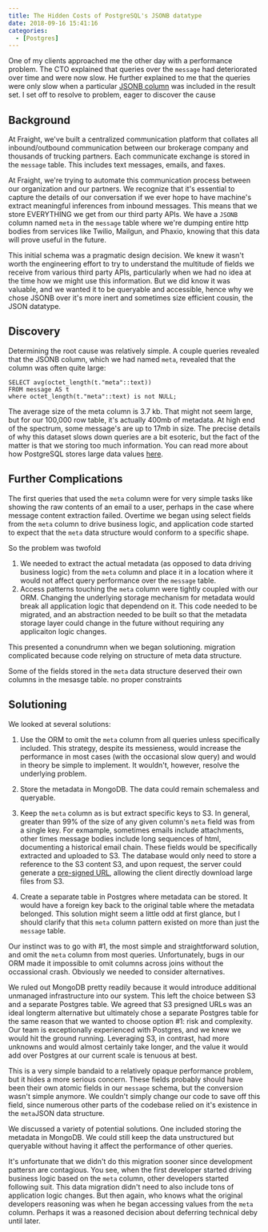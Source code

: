 ```yaml
---
title: The Hidden Costs of PostgreSQL's JSONB datatype
date: 2018-09-16 15:41:16
categories:
  - [Postgres]
---
```


One of my clients approached me the other day with a performance problem. The CTO explained that queries over the `message` had deteriorated over time and were now slow. He further explained to me that the queries were only slow when a particular [JSONB column](https://www.postgresql.org/docs/9.4/static/datatype-json.html) was included in the result set. I set off to resolve to problem, eager to discover the cause

## Background

At Fraight, we've built a centralized communication platform that collates all inbound/outbound communication between our brokerage company and thousands of trucking partners. Each communicate exchange is stored in the `message` table. This includes text messages, emails, and faxes.

At Fraight, we're trying to automate this communication process between our organization and our partners. We recognize that it's essential to capture the details of our conversation if we ever hope to have machine's extract meaningful inferences from inbound messages. This means that we store EVERYTHING we get from our third party APIs. We have a `JSONB` column named `meta` in the `message` table where we're dumping entire http bodies from services like Twilio, Mailgun, and Phaxio, knowing that this data will prove useful in the future.

This initial schema was a pragmatic design decision. We knew it wasn't worth the engineering effort to try to understand the multitude of fields we receive from various third party APIs, particularly when we had no idea at the time how we might use this information. But we did know it was valuable, and we wanted it to be queryable and accessible, hence why we chose JSONB over it's more inert and sometimes size efficient cousin, the JSON datatype.

## Discovery

Determining the root cause was relatively simple. A couple queries revealed that the JSONB column, which we had named `meta`, revealed that the column was often quite large:

```
SELECT avg(octet_length(t."meta"::text))
FROM message AS t
where octet_length(t."meta"::text) is not NULL;
```

The average size of the meta column is 3.7 kb. That might not seem large, but for our 100,000 row table, it's actually 400mb of metadata. At high end of the spectrum, some message's are up to 17mb in size. The precise details of why this dataset slows down queries are a bit esoteric, but the fact of the matter is that we storing too much information. You can read more about how PostgreSQL stores large data values [here](https://www.postgresql.org/docs/9.5/static/storage-toast.html).

## Further Complications

The first queries that used the `meta` column were for very simple tasks like showing the raw contents of an email to a user, perhaps in the case where message content extraction failed. Overtime we began using select fields from the `meta` column to drive business logic, and application code started to expect that the `meta` data structure would conform to a specific shape.

So the problem was twofold

1. We needed to extract the actual metadata (as opposed to data driving business logic) from the `meta` column and place it in a location where it would not affect query performance over the `message` table.
2. Access patterns touching the `meta` column were tightly coupled with our ORM. Changing the underlying storage mechanism for metadata would break all application logic that dependend on it. This code needed to be migrated, and an abstraction needed to be built so that the metadata storage layer could change in the future without requiring any applicaiton logic changes.

This presented a conundrumn when we began solutioning. migration complicated because code relying on structure of meta data structure. 

Some of the fields stored in the `meta` data structure deserved their own columns in the mesasge table.
no proper constraints

## Solutioning

We looked at several solutions:

1. Use the ORM to omit the `meta` column from all queries unless specifically included. This strategy, despite its messieness, would increase the performance in most cases (with the occasional slow query) and would in theory be simple to implement. It wouldn't, however, resolve the underlying problem.

2. Store the metadata in MongoDB. The data could remain schemaless and queryable. 

3. Keep the `meta` column as is but extract specific keys to S3. In general, greater than 99% of the size of any given column's `meta` field was from a single key. For exmample, sometimes emails include attachments, other times message bodies include long sequences of html, documenting a historical email chain. These fields would be specifically extracted and uploaded to S3. The database would only need to store a reference to the S3 content S3, and upon request, the server could generate a [pre-signed URL](https://docs.aws.amazon.com/AmazonS3/latest/dev//ShareObjectPreSignedURL.html), allowing the client directly download large files from S3.

4. Create a separate table in Postgres where metadata can be stored. It would have a foreign key back to the original table where the metadata belonged. This solution might seem a little odd at first glance, but I should clarify that this `meta` column pattern existed on more than just the `message` table.

Our instinct was to go with #1, the most simple and straightforward solution, and omit the `meta` column from most queries. Unfortunately, bugs in our ORM made it impossible to omit columns across joins without the occassional crash. Obviously we needed to consider alternatives.

We ruled out MongoDB pretty readily because it would introduce additional unmanaged infrastructure into our system. This left the choice between S3 and a separate Postgres table. We agreed that S3 presigned URLs was an ideal longterm alternative but ultimately chose a separate Postgres table for the same reason that we wanted to choose option #1: risk and complexity. Our team is exceptionally experienced with Postgres, and we knew we would hit the ground running. Leveraging S3, in contrast, had more unknowns and would almost certainly take longer, and the value it would add over Postgres at our current scale is tenuous at best. 


This is a very simple bandaid to a relatively opaque performance problem, but it hides a more serious concern.
These fields probably should have been their own atomic fields in our `message` schema, but the conversion wasn't simple anymore. We couldn't simply change our code to save off this field, since numerous other parts of the codebase relied on it's existence in the `meta`JSON data structure. 

We discussed a variety of potential solutions. One included storing the metadata in MongoDB. We could still keep the data unstructured but queryable without having it affect the performance of other queries.

It's unfortunate that we didn't do this migration sooner since development pattersn are contagious. You see, when the first developer started driving business logic based on the `meta` column, other developers started following suit. This data migration didn't need to also include tons of application logic changes. But then again, who knows what the original developers reasoning was when he began accessing values from the `meta` column. Perhaps it was a reasoned decision about deferring technical deby until later.






